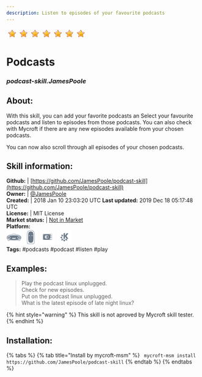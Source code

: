 ```yaml
---    
description: Listen to episodes of your favourite podcasts  
---    
```

![](../.gitbook/assets/star.png)![](../.gitbook/assets/star.png)![](../.gitbook/assets/star.png)![](../.gitbook/assets/star.png)![](../.gitbook/assets/star.png)![](../.gitbook/assets/star.png)![](../.gitbook/assets/star.png)  
# Podcasts  
### _podcast-skill.JamesPoole_  
## About:  
With this skill, you can add your favorite podcasts an
Select your favourite podcasts  and listen to episodes from those podcasts. You can also check with Mycroft if there are any new episodes available from your chosen podcasts.

You can now also scroll through all episodes of your chosen podcasts.

## Skill information:  
**Github:** | [https://github.com/JamesPoole/podcast-skill](https://github.com/JamesPoole/podcast-skill)  
**Owner:** | [@JamesPoole](https://github.com/JamesPoole)  
**Created:** | 2018 Jan 10 23:03:20 UTC  **Last updated:** 2019 Dec 18 05:17:48 UTC  
**License:** | MIT License  
**Market status:** | [Not in Market](https://market.mycroft.ai/skill/)  
**Platform:**  
 ![](../.gitbook/assets/mark-1-icon.png)  ![](../.gitbook/assets/mark-2-icon.png)  ![](../.gitbook/assets/picroft-icon.png)  ![](../.gitbook/assets/kde.png)   
**Tags:** \#podcasts \#podcast \#listen \#play   
## Examples:  
> Play the podcast linux unplugged.  
> Check for new episodes.  
> Put on the podcast linux unplugged.  
> What is the latest episode of late night linux?  
  
{% hint style="warning" %}
This skill is not aproved by Mycroft skill tester.
{% endhint %}
    
## Installation:  
{% tabs %}
{% tab title="Install by mycroft-msm" %}
``` mycroft-msm install https://github.com/JamesPoole/podcast-skill```
{% endtab %}
  {% endtabs %}
  